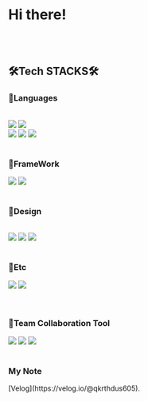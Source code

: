 # Hi there!

<br>
<br>
<div align=left><h2>🛠Tech STACKS🛠</h2></div>
</div>
<div align=left><h3>🧡Languages</h3></div>
<div align=left>
<br>
  <img src="https://img.shields.io/badge/javascript-F7DF1E?style=for-the-badge&logo=javascript&logoColor=black">
  <img src="https://img.shields.io/badge/java-007396?style=for-the-badge&logo=java&logoColor=white">
  <br>
  <img src="https://img.shields.io/badge/python-3776AB?style=for-the-badge&logo=python&logoColor=white">
  <img src="https://img.shields.io/badge/c-A8B9CC?style=for-the-badge&logo=c&logoColor=white">
  <img src="https://img.shields.io/badge/typescript-%23007ACC.svg?style=for-the-badge&logo=typescript&logoColor=white">
<br>
<br>
<div align=left><h3>💙FrameWork</h3></div>
  <img src="https://img.shields.io/badge/react-61DAFB?style=for-the-badge&logo=react&logoColor=black">
  <img src="https://img.shields.io/badge/next-61DAFB?style=for-the-badge&logo=next&logoColor=red">
<br>
<br>
<div align=left><h3>💛Design</h3></div>
<div align=left>
<br>
  <img src="https://img.shields.io/badge/figma-%23F24E1E.svg?style=for-the-badge&logo=figma&logoColor=white">
  <img src="https://img.shields.io/badge/adobe%20XD-%23FF9A00.svg?style=for-the-badge&logo=adobe%20XD&logoColor=pink">
  <img src="https://img.shields.io/badge/Storybook-%23F24E1E.svg?style=for-the-badge&logo=Storybook&logoColor=yellow">
<br>
<br>
<div align=left><h3>💚Etc</h3></div>
  <img src= "https://img.shields.io/badge/vercel-%23000000.svg?style=for-the-badge&logo=vercel&logoColor=white">
  <img src="https://img.shields.io/badge/netlify-%23000000.svg?style=for-the-badge&logo=netlify&logoColor=#00C7B7">
</div>
<br>
<br>
<div align=left><h3>💜Team Collaboration Tool</h3></div>
<div align=left>
 <img src="https://img.shields.io/badge/github-%23121011.svg?style=for-the-badge&logo=github&logoColor=white">
 <img src="https://img.shields.io/badge/Notion-%23121011.svg?style=for-the-badge&logo=Notion&logoColor=yellow">
 <img src="https://img.shields.io/badge/Slack-%23121011.svg?style=for-the-badge&logo=Slack&logoColor=blue">
<br>
<br>
<div align=left><h3>My Note</h3></div>
[Velog](https://velog.io/@qkrthdus605).
<br>
<br>
<br>
</div>

